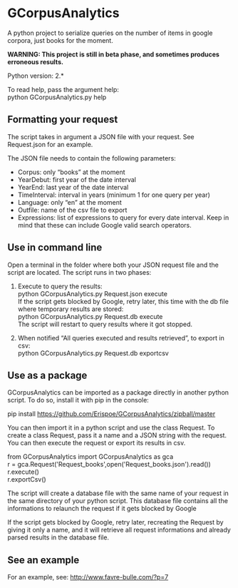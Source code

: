 GCorpusAnalytics
================

A python project to serialize queries on the number of items in google corpora, just books for the moment.

**WARNING: This project is still in beta phase, and sometimes produces erroneous results.**

Python version: 2.*

To read help, pass the argument help:  
python GCorpusAnalytics.py help

## Formatting your request

The script takes in argument a JSON file with your request. See Request.json for an example.

The JSON file needs to contain the following parameters:

- Corpus: only “books” at the moment
- YearDebut: first year of the date interval
- YearEnd: last year of the date interval
- TimeInterval: interval in years (minimum 1 for one query per year)
- Language: only “en” at the moment
- Outfile: name of the csv file to export
- Expressions: list of expressions to query for every date interval. Keep in mind that these can include Google valid search operators.

## Use in command line

Open a terminal in the folder where both your JSON request file and the script are located. The script runs in two phases:

1. Execute to query the results:  
python GCorpusAnalytics.py Request.json execute  
If the script gets blocked by Google, retry later, this time with the db file where temporary results are stored:  
python GCorpusAnalytics.py Request.db execute  
The script will restart to query results where it got stopped.

2. When notified “All queries executed and results retrieved”, to export in csv:  
python GCorpusAnalytics.py Request.db exportcsv

## Use as a package

GCorpusAnalytics can be imported as a package directly in another python script. To do so, install it with pip in the console:

pip install https://github.com/Erispoe/GCorpusAnalytics/zipball/master

You can then import it in a python script and use the class Request. To create a class Request, pass it a name and a JSON string with the request. You can then execute the request or export its results in csv.

from GCorpusAnalytics import GCorpusAnalytics as gca  
r = gca.Request('Request_books',open('Request_books.json').read())  
r.execute()  
r.exportCsv()  

The script will create a database file with the same name of your request in the same directory of your python script. This database file contains all the informations to relaunch the request if it gets blocked by Google

If the script gets blocked by Google, retry later, recreating the Request by giving it only a name, and it will retrieve all request informations and already parsed results in the database file.

## See an example

For an example, see: http://www.favre-bulle.com/?p=7

